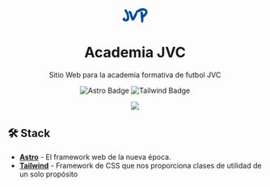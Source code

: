 <p align="center" width="100%">
    <img width="10%" src="https://raw.githubusercontent.com/josvillegas/before-push/main/resources/img/logo/logo.png">
</p>

<div align="center">
    <h1>Academia JVC</h1>
    <p>
    Sitio Web para la academia formativa de futbol JVC
    </p>
    
![Astro Badge](https://img.shields.io/badge/Astro-BC52EE?logo=astro&logoColor=fff&style=flat)
![Tailwind Badge](https://img.shields.io/badge/Tailwind_CSS-06B6D4?style=flat&logo=tailwind-css&logoColor=white)

</div>

<p align="center" width="100%">
    <img width="50%" src="https://raw.githubusercontent.com/josvillegas/before-push/main/resources/img/academiajvc/PreviewREADME.png">
</p>

## 🛠️ Stack

- [**Astro**](https://astro.build/) - El framework web de la nueva época.
- [**Tailwind**](https://tailwindcss.com/) - Framework de CSS que nos proporciona clases de utilidad de un solo propósito
